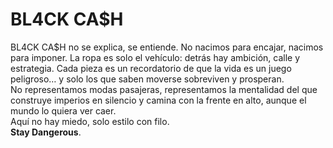 # BL4CK CA$H
BL4CK CA$H no se explica, se entiende. No nacimos para encajar, nacimos para imponer. La ropa es solo el vehículo: detrás hay ambición, calle y estrategia. Cada pieza es un recordatorio de que la vida es un juego peligroso… y solo los que saben moverse sobreviven y prosperan.<br>
No representamos modas pasajeras, representamos la mentalidad del que construye imperios en silencio y camina con la frente en alto, aunque el mundo lo quiera ver caer.<br>
Aquí no hay miedo, solo estilo con filo.<br>
<b>Stay Dangerous</b>.


